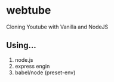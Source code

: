# webtube 

Cloning Youtube with Vanilla and NodeJS

## Using...

1. node.js
2. express engin
3. babel/node (preset-env)
